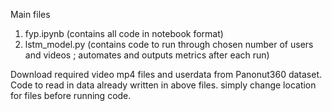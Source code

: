 Main files 
1. fyp.ipynb (contains all code in notebook format)
2. lstm_model.py (contains code to run through chosen number of users and videos ; automates and outputs metrics after each run)

Download required video mp4 files and userdata from Panonut360 dataset. 
Code to read in data already written in above files. simply change location for files before running code. 
